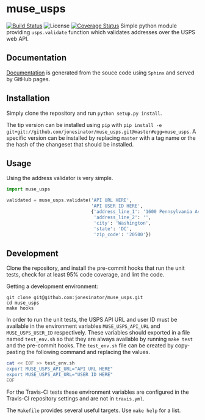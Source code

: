 # muse\_usps
[![Build Status](https://travis-ci.org/jonesinator/muse_usps.svg)](https://travis-ci.org/jonesinator/muse_usps)
![License](https://img.shields.io/github/license/jonesinator/muse_usps.svg)
[![Coverage Status](https://coveralls.io/repos/jonesinator/muse_usps/badge.svg?branch=master&service=github)](https://coveralls.io/github/jonesinator/muse_usps?branch=master)
Simple python module providing `usps.validate` function which validates
addresses over the USPS web API.

## Documentation
[Documentation](https://jonesinator.github.io/muse_usps) is generated from the
souce code using `Sphinx` and served by GitHub pages.

## Installation
Simply clone the repository and run `python setup.py install`.

The tip version can be installed using `pip` with
`pip install -e git+git://github.com/jonesinator/muse_usps.git@master#egg=muse_usps`.
A specific version can be installed by replacing `master` with a tag name or
the the hash of the changeset that should be installed.

## Usage

Using the address validator is very simple.

```python
import muse_usps

validated = muse_usps.validate('API URL HERE',
                               'API USER ID HERE',
                               {'address_line_1': '1600 Pennsylvania Ave NW',
                                'address_line_2': '',
                                'city': 'Washington',
                                'state': 'DC',
                                'zip_code': '20500'})
```

## Development
Clone the repository, and install the pre-commit hooks that run the unit tests,
check for at least 95% code coverage, and lint the code.

Getting a development environment:
```
git clone git@github.com:jonesinator/muse_usps.git
cd muse_usps
make hooks
```

In order to run the unit tests, the USPS API URL and user ID must be available
in the environment variables `MUSE_USPS_API_URL` and `MUSE_USPS_USER_ID`
respectively. These variables should exported in a file named `test_env.sh` so
that they are always available by running `make test` and the pre-commit hooks.
The `test_env.sh` file can be created by copy-pasting the following command and
replacing the values.

```bash
cat << EOF >> test_env.sh
export MUSE_USPS_API_URL="API URL HERE"
export MUSE_USPS_API_URL="USER ID HERE"
EOF
```

For the Travis-CI tests these environment variables are configured in the
Travis-CI repository settings and are not in `travis.yml`.

The `Makefile` provides several useful targets. Use `make help` for a list.
